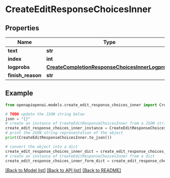 # CreateEditResponseChoicesInner


## Properties

Name | Type | Description | Notes
------------ | ------------- | ------------- | -------------
**text** | **str** |  | [optional] 
**index** | **int** |  | [optional] 
**logprobs** | [**CreateCompletionResponseChoicesInnerLogprobs**](CreateCompletionResponseChoicesInnerLogprobs.md) |  | [optional] 
**finish_reason** | **str** |  | [optional] 

## Example

```python
from openapiopenai.models.create_edit_response_choices_inner import CreateEditResponseChoicesInner

# TODO update the JSON string below
json = "{}"
# create an instance of CreateEditResponseChoicesInner from a JSON string
create_edit_response_choices_inner_instance = CreateEditResponseChoicesInner.from_json(json)
# print the JSON string representation of the object
print(CreateEditResponseChoicesInner.to_json())

# convert the object into a dict
create_edit_response_choices_inner_dict = create_edit_response_choices_inner_instance.to_dict()
# create an instance of CreateEditResponseChoicesInner from a dict
create_edit_response_choices_inner_form_dict = create_edit_response_choices_inner.from_dict(create_edit_response_choices_inner_dict)
```
[[Back to Model list]](../README.md#documentation-for-models) [[Back to API list]](../README.md#documentation-for-api-endpoints) [[Back to README]](../README.md)


